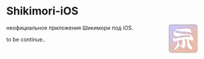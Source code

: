 #  Shikimori-iOS
<img align="right" src="https://github.com/vlapsk1y/Shikimori-iOS/blob/a2b709d0ddaec441f10b6c559b1d70339d1b9e82/ghlogo.png" title="Shikimori-iOS" width="15%">

 неофициальное приложения Шикимори под iOS. 
 
 to be continue..

